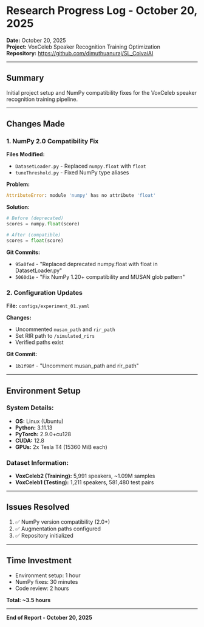 # Research Progress Log - October 20, 2025

**Date:** October 20, 2025  
**Project:** VoxCeleb Speaker Recognition Training Optimization  
**Repository:** https://github.com/dimuthuanuraj/SL_ColvaiAI

---

## Summary

Initial project setup and NumPy compatibility fixes for the VoxCeleb speaker recognition training pipeline.

---

## Changes Made

### 1. NumPy 2.0 Compatibility Fix
**Files Modified:**
- `DatasetLoader.py` - Replaced `numpy.float` with `float`
- `tuneThreshold.py` - Fixed NumPy type aliases

**Problem:**
```python
AttributeError: module 'numpy' has no attribute 'float'
```

**Solution:**
```python
# Before (deprecated)
scores = numpy.float(score)

# After (compatible)
scores = float(score)
```

**Git Commits:**
- `95a0fed` - "Replaced deprecated numpy.float with float in DatasetLoader.py"
- `5060d1e` - "Fix NumPy 1.20+ compatibility and MUSAN glob pattern"

### 2. Configuration Updates
**File:** `configs/experiment_01.yaml`

**Changes:**
- Uncommented `musan_path` and `rir_path`
- Set RIR path to `/simulated_rirs`
- Verified paths exist

**Git Commit:**
- `1b1f98f` - "Uncomment musan_path and rir_path"

---

## Environment Setup

### System Details:
- **OS:** Linux (Ubuntu)
- **Python:** 3.11.13
- **PyTorch:** 2.9.0+cu128
- **CUDA:** 12.8
- **GPUs:** 2x Tesla T4 (15360 MiB each)

### Dataset Information:
- **VoxCeleb2 (Training):** 5,991 speakers, ~1.09M samples
- **VoxCeleb1 (Testing):** 1,211 speakers, 581,480 test pairs

---

## Issues Resolved

1. ✅ NumPy version compatibility (2.0+)
2. ✅ Augmentation paths configured
3. ✅ Repository initialized

---

## Time Investment

- Environment setup: 1 hour
- NumPy fixes: 30 minutes
- Code review: 2 hours

**Total: ~3.5 hours**

---

**End of Report - October 20, 2025**

